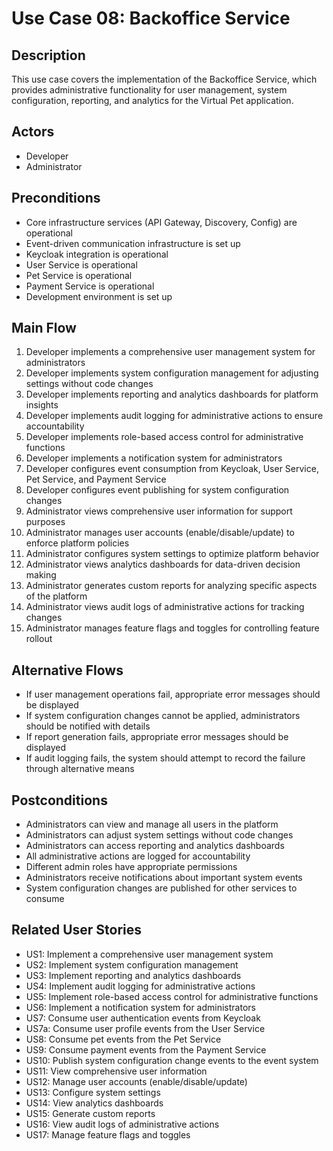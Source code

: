 # Use Case 08: Backoffice Service

## Description
This use case covers the implementation of the Backoffice Service, which provides administrative functionality for user management, system configuration, reporting, and analytics for the Virtual Pet application.

## Actors
- Developer
- Administrator

## Preconditions
- Core infrastructure services (API Gateway, Discovery, Config) are operational
- Event-driven communication infrastructure is set up
- Keycloak integration is operational
- User Service is operational
- Pet Service is operational
- Payment Service is operational
- Development environment is set up

## Main Flow
1. Developer implements a comprehensive user management system for administrators
2. Developer implements system configuration management for adjusting settings without code changes
3. Developer implements reporting and analytics dashboards for platform insights
4. Developer implements audit logging for administrative actions to ensure accountability
5. Developer implements role-based access control for administrative functions
6. Developer implements a notification system for administrators
7. Developer configures event consumption from Keycloak, User Service, Pet Service, and Payment Service
8. Developer configures event publishing for system configuration changes
9. Administrator views comprehensive user information for support purposes
10. Administrator manages user accounts (enable/disable/update) to enforce platform policies
11. Administrator configures system settings to optimize platform behavior
12. Administrator views analytics dashboards for data-driven decision making
13. Administrator generates custom reports for analyzing specific aspects of the platform
14. Administrator views audit logs of administrative actions for tracking changes
15. Administrator manages feature flags and toggles for controlling feature rollout

## Alternative Flows
- If user management operations fail, appropriate error messages should be displayed
- If system configuration changes cannot be applied, administrators should be notified with details
- If report generation fails, appropriate error messages should be displayed
- If audit logging fails, the system should attempt to record the failure through alternative means

## Postconditions
- Administrators can view and manage all users in the platform
- Administrators can adjust system settings without code changes
- Administrators can access reporting and analytics dashboards
- All administrative actions are logged for accountability
- Different admin roles have appropriate permissions
- Administrators receive notifications about important system events
- System configuration changes are published for other services to consume

## Related User Stories
- US1: Implement a comprehensive user management system
- US2: Implement system configuration management
- US3: Implement reporting and analytics dashboards
- US4: Implement audit logging for administrative actions
- US5: Implement role-based access control for administrative functions
- US6: Implement a notification system for administrators
- US7: Consume user authentication events from Keycloak
- US7a: Consume user profile events from the User Service
- US8: Consume pet events from the Pet Service
- US9: Consume payment events from the Payment Service
- US10: Publish system configuration change events to the event system
- US11: View comprehensive user information
- US12: Manage user accounts (enable/disable/update)
- US13: Configure system settings
- US14: View analytics dashboards
- US15: Generate custom reports
- US16: View audit logs of administrative actions
- US17: Manage feature flags and toggles
